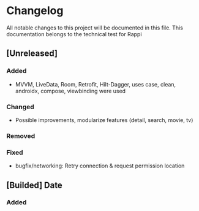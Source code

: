 # Changelog

All notable changes to this project will be documented in this file.
This documentation belongs to the technical test for Rappi


## [Unreleased]
### Added
- MVVM, LiveData, Room, Retrofit, Hilt-Dagger, uses case, clean, androidx, compose, viewbinding were used
### Changed
- Possible improvements, modularize features (detail, search, movie, tv)
### Removed
### Fixed
- bugfix/networking: Retry connection & request permission location

## [Builded] Date
### Added

